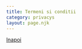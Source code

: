 ```yaml
---
title: Termeni si conditii
category: privacys
layout: page.njk
---
```


<p class="mb-4">

<div class="mt-8">
    <a href="/" class="bg-[#212A26] text-white px-5 py-3">Inapoi</a>
</div>
